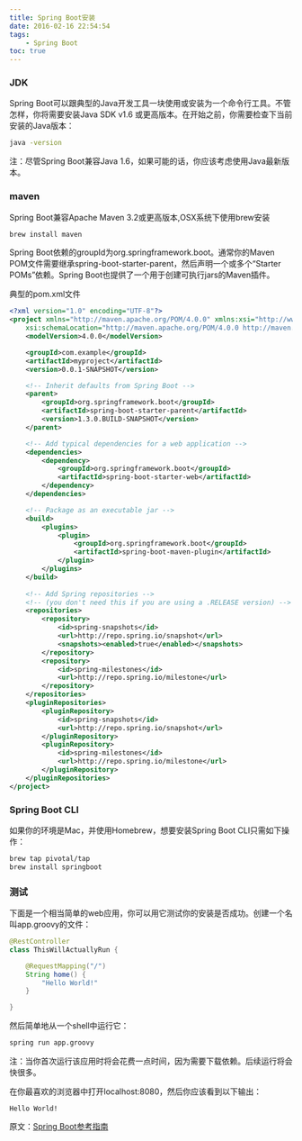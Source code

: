 ```yaml
---
title: Spring Boot安装
date: 2016-02-16 22:54:54
tags: 
    - Spring Boot
toc: true
---
```


### JDK

Spring Boot可以跟典型的Java开发工具一块使用或安装为一个命令行工具。不管怎样，你将需要安装Java SDK v1.6 或更高版本。在开始之前，你需要检查下当前安装的Java版本：

```bash
java -version
```

注：尽管Spring Boot兼容Java 1.6，如果可能的话，你应该考虑使用Java最新版本。

### maven

Spring Boot兼容Apache Maven 3.2或更高版本,OSX系统下使用brew安装

```bash
brew install maven
```

<!-- more -->

Spring Boot依赖的groupId为org.springframework.boot。通常你的Maven POM文件需要继承spring-boot-starter-parent，然后声明一个或多个“Starter POMs”依赖。Spring Boot也提供了一个用于创建可执行jars的Maven插件。

典型的pom.xml文件

```xml
<?xml version="1.0" encoding="UTF-8"?>
<project xmlns="http://maven.apache.org/POM/4.0.0" xmlns:xsi="http://www.w3.org/2001/XMLSchema-instance"
    xsi:schemaLocation="http://maven.apache.org/POM/4.0.0 http://maven.apache.org/xsd/maven-4.0.0.xsd">
    <modelVersion>4.0.0</modelVersion>

    <groupId>com.example</groupId>
    <artifactId>myproject</artifactId>
    <version>0.0.1-SNAPSHOT</version>

    <!-- Inherit defaults from Spring Boot -->
    <parent>
        <groupId>org.springframework.boot</groupId>
        <artifactId>spring-boot-starter-parent</artifactId>
        <version>1.3.0.BUILD-SNAPSHOT</version>
    </parent>

    <!-- Add typical dependencies for a web application -->
    <dependencies>
        <dependency>
            <groupId>org.springframework.boot</groupId>
            <artifactId>spring-boot-starter-web</artifactId>
        </dependency>
    </dependencies>

    <!-- Package as an executable jar -->
    <build>
        <plugins>
            <plugin>
                <groupId>org.springframework.boot</groupId>
                <artifactId>spring-boot-maven-plugin</artifactId>
            </plugin>
        </plugins>
    </build>
    
    <!-- Add Spring repositories -->
    <!-- (you don't need this if you are using a .RELEASE version) -->
    <repositories>
        <repository>
            <id>spring-snapshots</id>
            <url>http://repo.spring.io/snapshot</url>
            <snapshots><enabled>true</enabled></snapshots>
        </repository>
        <repository>
            <id>spring-milestones</id>
            <url>http://repo.spring.io/milestone</url>
        </repository>
    </repositories>
    <pluginRepositories>
        <pluginRepository>
            <id>spring-snapshots</id>
            <url>http://repo.spring.io/snapshot</url>
        </pluginRepository>
        <pluginRepository>
            <id>spring-milestones</id>
            <url>http://repo.spring.io/milestone</url>
        </pluginRepository>
    </pluginRepositories>
</project>
```

### Spring Boot CLI

如果你的环境是Mac，并使用Homebrew，想要安装Spring Boot CLI只需如下操作：

```bash
brew tap pivotal/tap
brew install springboot
```

### 测试

下面是一个相当简单的web应用，你可以用它测试你的安装是否成功。创建一个名叫app.groovy的文件：

```java
@RestController
class ThisWillActuallyRun {

    @RequestMapping("/")
    String home() {
        "Hello World!"
    }

}
```

然后简单地从一个shell中运行它：

```bash
spring run app.groovy
```

注：当你首次运行该应用时将会花费一点时间，因为需要下载依赖。后续运行将会快很多。

在你最喜欢的浏览器中打开localhost:8080，然后你应该看到以下输出：

```
Hello World!
```

原文：[Spring Boot参考指南](http://course.tianmaying.com/spring-boot-reference/lesson/lesson-10#0)
